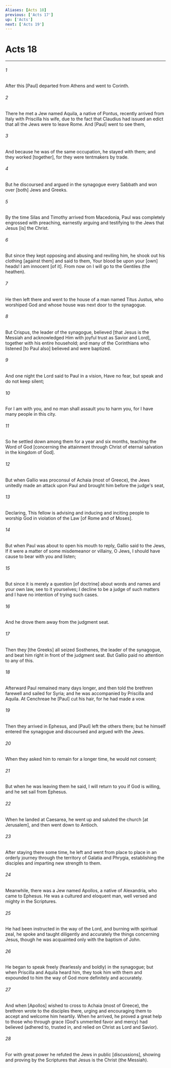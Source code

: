 ```yaml
---
Aliases: [Acts 18]
previous: ['Acts 17']
up: ['Acts']
next: ['Acts 19']
---
```

# Acts 18

***














###### 1 






After this [Paul] departed from Athens and went to Corinth. 













###### 2 






There he met a Jew named Aquila, a native of Pontus, recently arrived from Italy with Priscilla his wife, due to the fact that Claudius had issued an edict that all the Jews were to leave Rome. And [Paul] went to see them, 













###### 3 






And because he was of the same occupation, he stayed with them; and they worked [together], for they were tentmakers by trade. 













###### 4 






But he discoursed and argued in the synagogue every Sabbath and won over [both] Jews and Greeks. 













###### 5 






By the time Silas and Timothy arrived from Macedonia, Paul was completely engrossed with preaching, earnestly arguing and testifying to the Jews that Jesus [is] the Christ. 













###### 6 






But since they kept opposing and abusing and reviling him, he shook out his clothing [against them] and said to them, Your blood be upon your [own] heads! I am innocent [of it]. From now on I will go to the Gentiles (the heathen). 













###### 7 






He then left there and went to the house of a man named Titus Justus, who worshiped God and whose house was next door to the synagogue. 













###### 8 






But Crispus, the leader of the synagogue, believed [that Jesus is the Messiah and acknowledged Him with joyful trust as Savior and Lord], together with his entire household; and many of the Corinthians who listened [to Paul also] believed and were baptized. 













###### 9 






And one night the Lord said to Paul in a vision, Have no fear, but speak and do not keep silent; 













###### 10 






For I am with you, and no man shall assault you to harm you, for I have many people in this city. 













###### 11 






So he settled down among them for a year and six months, teaching the Word of God [concerning the attainment through Christ of eternal salvation in the kingdom of God]. 













###### 12 






But when Gallio was proconsul of Achaia (most of Greece), the Jews unitedly made an attack upon Paul and brought him before the judge's seat, 













###### 13 






Declaring, This fellow is advising and inducing and inciting people to worship God in violation of the Law [of Rome and of Moses]. 













###### 14 






But when Paul was about to open his mouth to reply, Gallio said to the Jews, If it were a matter of some misdemeanor or villainy, O Jews, I should have cause to bear with you and listen; 













###### 15 






But since it is merely a question [of doctrine] about words and names and your own law, see to it yourselves; I decline to be a judge of such matters and I have no intention of trying such cases. 













###### 16 






And he drove them away from the judgment seat. 













###### 17 






Then they [the Greeks] all seized Sosthenes, the leader of the synagogue, and beat him right in front of the judgment seat. But Gallio paid no attention to any of this. 













###### 18 






Afterward Paul remained many days longer, and then told the brethren farewell and sailed for Syria; and he was accompanied by Priscilla and Aquila. At Cenchreae he [Paul] cut his hair, for he had made a vow. 













###### 19 






Then they arrived in Ephesus, and [Paul] left the others there; but he himself entered the synagogue and discoursed and argued with the Jews. 













###### 20 






When they asked him to remain for a longer time, he would not consent; 













###### 21 






But when he was leaving them he said, I will return to you if God is willing, and he set sail from Ephesus. 













###### 22 






When he landed at Caesarea, he went up and saluted the church [at Jerusalem], and then went down to Antioch. 













###### 23 






After staying there some time, he left and went from place to place in an orderly journey through the territory of Galatia and Phrygia, establishing the disciples and imparting new strength to them. 













###### 24 






Meanwhile, there was a Jew named Apollos, a native of Alexandria, who came to Ephesus. He was a cultured and eloquent man, well versed and mighty in the Scriptures. 













###### 25 






He had been instructed in the way of the Lord, and burning with spiritual zeal, he spoke and taught diligently and accurately the things concerning Jesus, though he was acquainted only with the baptism of John. 













###### 26 






He began to speak freely (fearlessly and boldly) in the synagogue; but when Priscilla and Aquila heard him, they took him with them and expounded to him the way of God more definitely and accurately. 













###### 27 






And when [Apollos] wished to cross to Achaia (most of Greece), the brethren wrote to the disciples there, urging and encouraging them to accept and welcome him heartily. When he arrived, he proved a great help to those who through grace (God's unmerited favor and mercy) had believed (adhered to, trusted in, and relied on Christ as Lord and Savior). 













###### 28 






For with great power he refuted the Jews in public [discussions], showing and proving by the Scriptures that Jesus is the Christ (the Messiah).
